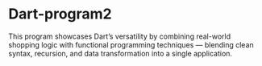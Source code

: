 # Dart-program2
This program showcases Dart’s versatility by combining real-world shopping logic with functional programming techniques — blending clean syntax, recursion, and data transformation into a single application.
